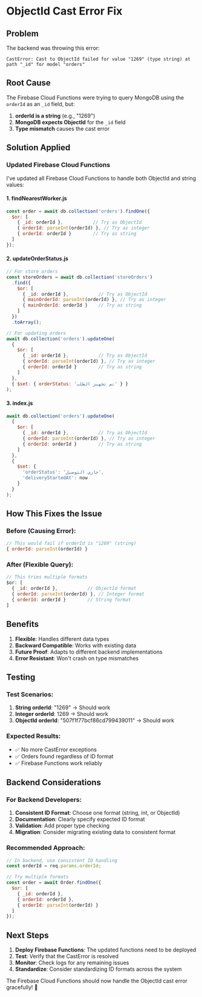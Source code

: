 # ObjectId Cast Error Fix

## Problem
The backend was throwing this error:
```
CastError: Cast to ObjectId failed for value "1269" (type string) at path "_id" for model "orders"
```

## Root Cause
The Firebase Cloud Functions were trying to query MongoDB using the `orderId` as an `_id` field, but:
1. **orderId is a string** (e.g., "1269")
2. **MongoDB expects ObjectId** for the `_id` field
3. **Type mismatch** causes the cast error

## Solution Applied

### Updated Firebase Cloud Functions

I've updated all Firebase Cloud Functions to handle both ObjectId and string values:

#### 1. **findNearestWorker.js**
```javascript
const order = await db.collection('orders').findOne({ 
  $or: [
    { _id: orderId },           // Try as ObjectId
    { orderId: parseInt(orderId) }, // Try as integer
    { orderId: orderId }        // Try as string
  ]
});
```

#### 2. **updateOrderStatus.js**
```javascript
// For store orders
const storeOrders = await db.collection('storeOrders')
  .find({ 
    $or: [
      { _id: orderId },           // Try as ObjectId
      { mainOrderId: parseInt(orderId) }, // Try as integer
      { mainOrderId: orderId }    // Try as string
    ]
  })
  .toArray();

// For updating orders
await db.collection('orders').updateOne(
  { 
    $or: [
      { _id: orderId },           // Try as ObjectId
      { orderId: parseInt(orderId) }, // Try as integer
      { orderId: orderId }        // Try as string
    ]
  },
  { $set: { orderStatus: 'تم تجهيز الطلب' } }
);
```

#### 3. **index.js**
```javascript
await db.collection('orders').updateOne(
  { 
    $or: [
      { _id: orderId },           // Try as ObjectId
      { orderId: parseInt(orderId) }, // Try as integer
      { orderId: orderId }        // Try as string
    ]
  },
  {
    $set: {
      'orderStatus': 'جاري التوصيل',
      'deliveryStartedAt': now
    }
  }
);
```

## How This Fixes the Issue

### **Before (Causing Error):**
```javascript
// This would fail if orderId is "1269" (string)
{ orderId: parseInt(orderId) }
```

### **After (Flexible Query):**
```javascript
// This tries multiple formats
$or: [
  { _id: orderId },           // ObjectId format
  { orderId: parseInt(orderId) }, // Integer format
  { orderId: orderId }        // String format
]
```

## Benefits

1. **Flexible**: Handles different data types
2. **Backward Compatible**: Works with existing data
3. **Future Proof**: Adapts to different backend implementations
4. **Error Resistant**: Won't crash on type mismatches

## Testing

### **Test Scenarios:**
1. **String orderId**: "1269" → Should work
2. **Integer orderId**: 1269 → Should work
3. **ObjectId orderId**: "507f1f77bcf86cd799439011" → Should work

### **Expected Results:**
- ✅ No more CastError exceptions
- ✅ Orders found regardless of ID format
- ✅ Firebase Functions work reliably

## Backend Considerations

### **For Backend Developers:**
1. **Consistent ID Format**: Choose one format (string, int, or ObjectId)
2. **Documentation**: Clearly specify expected ID format
3. **Validation**: Add proper type checking
4. **Migration**: Consider migrating existing data to consistent format

### **Recommended Approach:**
```javascript
// In backend, use consistent ID handling
const orderId = req.params.orderId;

// Try multiple formats
const order = await Order.findOne({
  $or: [
    { _id: orderId },
    { orderId: orderId },
    { orderId: parseInt(orderId) }
  ]
});
```

## Next Steps

1. **Deploy Firebase Functions**: The updated functions need to be deployed
2. **Test**: Verify that the CastError is resolved
3. **Monitor**: Check logs for any remaining issues
4. **Standardize**: Consider standardizing ID formats across the system

The Firebase Cloud Functions should now handle the ObjectId cast error gracefully! 🎉 